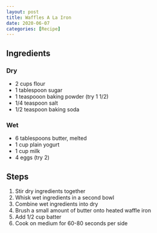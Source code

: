 ```yaml
---
layout: post
title: Waffles A La Iron
date: 2020-06-07
categories: [Recipe]
---
```


## Ingredients

### Dry

* 2 cups flour
* 1 tablespoon sugar
* 1 teaspooon baking powder (try 1 1/2)
* 1/4 teaspoon salt
* 1/2 teaspoon baking soda

### Wet

* 6 tablespoons butter, melted
* 1 cup plain yogurt
* 1 cup milk
* 4 eggs (try 2)

## Steps

1. Stir dry ingredients together
1. Whisk wet ingredients in a second bowl
1. Combine wet ingredients into dry
1. Brush a small amount of butter onto heated waffle iron
1. Add 1/2 cup batter
1. Cook on medium for 60-80 seconds per side
